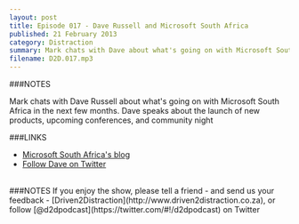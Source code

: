 ```yaml
---
layout: post
title: Episode 017 - Dave Russell and Microsoft South Africa
published: 21 February 2013
category: Distraction
summary: Mark chats with Dave about what's going on with Microsoft South Africa
filename: D2D.017.mp3
---
```


###NOTES

Mark chats with Dave Russell about what's going on with Microsoft South Africa in the next few months. Dave speaks about the launch of new products, upcoming conferences, and community night

###LINKS

* [Microsoft South Africa's blog](http://blogs.msdn.com/b/southafrica/)
* [Follow Dave on Twitter](https://twitter.com/DaveMSDevSA)
<br>
###NOTES
If you enjoy the show, please tell a friend - and send us your feedback - [Driven2Distraction](http://www.driven2distraction.co.za), or follow [@d2dpodcast](https://twitter.com/#!/d2dpodcast) on Twitter
